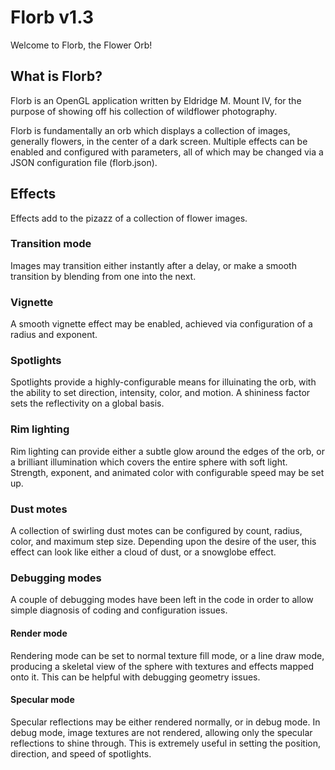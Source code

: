 # Florb v1.3
Welcome to Florb, the Flower Orb!

## What is Florb?
Florb is an OpenGL application written by Eldridge M. Mount IV,
for the purpose of showing off his collection of wildflower photography.

Florb is fundamentally an orb which displays a collection of images,
generally flowers, in the center of a dark screen. Multiple effects can
be enabled and configured with parameters, all of which may be changed
via a JSON configuration file (florb.json).

## Effects
Effects add to the pizazz of a collection of flower images.

### Transition mode
Images may transition either instantly after a delay, or make a smooth
transition by blending from one into the next.

### Vignette
A smooth vignette effect may be enabled, achieved via configuration of
a radius and exponent.

### Spotlights
Spotlights provide a highly-configurable means for illuinating the orb,
with the ability to set direction, intensity, color, and motion. A
shininess factor sets the reflectivity on a global basis.

### Rim lighting
Rim lighting can provide either a subtle glow around the edges of the
orb, or a brilliant illumination which covers the entire sphere with
soft light. Strength, exponent, and animated color with configurable
speed may be set up.

### Dust motes
A collection of swirling dust motes can be configured by count, radius,
color, and maximum step size. Depending upon the desire of the user,
this effect can look like either a cloud of dust, or a snowglobe effect.

### Debugging modes
A couple of debugging modes have been left in the code in order to allow
simple diagnosis of coding and configuration issues.

#### Render mode
Rendering mode can be set to normal texture fill mode, or a line draw
mode, producing a skeletal view of the sphere with textures and effects
mapped onto it. This can be helpful with debugging geometry issues.

#### Specular mode
Specular reflections may be either rendered normally, or in debug mode.
In debug mode, image textures are not rendered, allowing only the specular
reflections to shine through. This is extremely useful in setting the
position, direction, and speed of spotlights.
